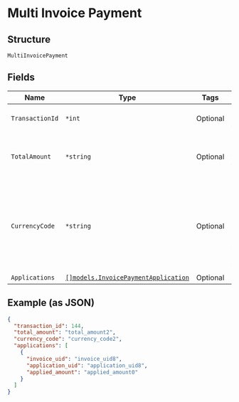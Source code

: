 
# Multi Invoice Payment

## Structure

`MultiInvoicePayment`

## Fields

| Name | Type | Tags | Description |
|  --- | --- | --- | --- |
| `TransactionId` | `*int` | Optional | The numeric ID of the transaction. |
| `TotalAmount` | `*string` | Optional | Dollar amount of the sum of the paid invoices. |
| `CurrencyCode` | `*string` | Optional | The ISO 4217 currency code (3 character string) representing the currency of invoice transaction. |
| `Applications` | [`[]models.InvoicePaymentApplication`](../../doc/models/invoice-payment-application.md) | Optional | - |

## Example (as JSON)

```json
{
  "transaction_id": 144,
  "total_amount": "total_amount2",
  "currency_code": "currency_code2",
  "applications": [
    {
      "invoice_uid": "invoice_uid8",
      "application_uid": "application_uid8",
      "applied_amount": "applied_amount0"
    }
  ]
}
```

